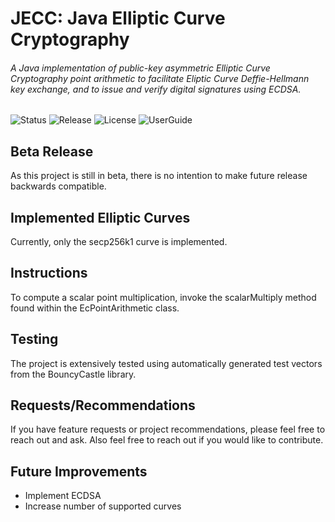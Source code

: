 # JECC: Java Elliptic Curve Cryptography

###### A Java implementation of public-key asymmetric Elliptic Curve Cryptography point arithmetic to facilitate Eliptic Curve Deffie-Hellmann key exchange, and to issue and verify digital signatures using ECDSA.

![Status](https://img.shields.io/github/last-commit/mohamedelghamrawy/jecc)
![Release](https://img.shields.io/badge/Release-Beta-orange)
![License](https://img.shields.io/badge/License-GPLv3-brightgreen.svg)
![UserGuide](https://img.shields.io/badge/User_Guide-Wiki-orange.svg)

## Beta Release
As this project is still in beta, there is no intention to make future release backwards compatible.

## Implemented Elliptic Curves
Currently, only the secp256k1 curve is implemented.

## Instructions
To compute a scalar point multiplication, invoke the scalarMultiply method found within the EcPointArithmetic class.

## Testing
The project is extensively tested using automatically generated test vectors from the BouncyCastle library. 

## Requests/Recommendations
If you have feature requests or project recommendations, please feel free to reach out and ask.
Also feel free to reach out if you would like to contribute.

## Future Improvements
- Implement ECDSA
- Increase number of  supported curves
